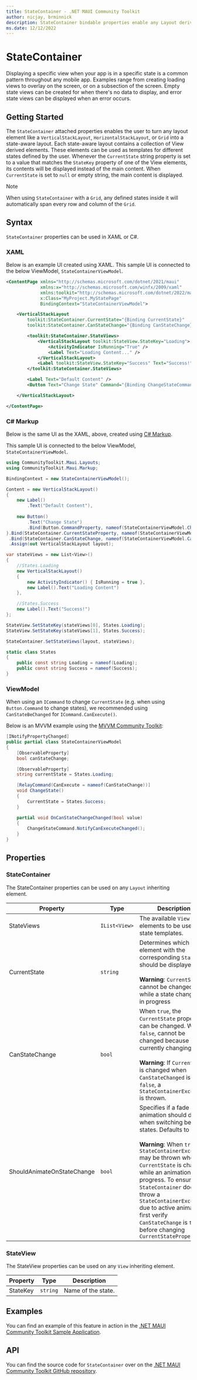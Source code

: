 ```yaml
---
title: StateContainer - .NET MAUI Community Toolkit
author: nicjay, brminnick
description: StateContainer bindable properties enable any Layout derived element to become state-aware
ms.date: 12/12/2022
---
```


# StateContainer

Displaying a specific view when your app is in a specific state is a common pattern throughout any mobile app. Examples range from creating loading views to overlay on the screen, or on a subsection of the screen. Empty state views can be created for when there's no data to display, and error state views can be displayed when an error occurs.

## Getting Started

The `StateContainer` attached properties enables the user to turn any layout element like a `VerticalStackLayout`, `HorizontalStackLayout`, or `Grid` into a state-aware layout. Each state-aware layout contains a collection of View derived elements. These elements can be used as templates for different states defined by the user. Whenever the `CurrentState` string property is set to a value that matches the `StateKey` property of one of the View elements, its contents will be displayed instead of the main content. When `CurrentState` is set to `null` or empty string, the main content is displayed.

> [!NOTE]
> When using `StateContainer` with a `Grid`, any defined states inside it will automatically span every row and column of the `Grid`.

## Syntax

`StateContainer` properties can be used in XAML or C#.

### XAML

Below is an example UI created using XAML. This sample UI is connected to the below ViewModel, `StateContainerViewModel`.

```xml
<ContentPage xmlns="http://schemas.microsoft.com/dotnet/2021/maui"
             xmlns:x="http://schemas.microsoft.com/winfx/2009/xaml"
             xmlns:toolkit="http://schemas.microsoft.com/dotnet/2022/maui/toolkit"
             x:Class="MyProject.MyStatePage"
             BindingContext="StateContainerViewModel">

    <VerticalStackLayout 
        toolkit:StateContainer.CurrentState="{Binding CurrentState}"
        toolkit:StateContainer.CanStateChange="{Binding CanStateChange}">

        <toolkit:StateContainer.StateViews>
            <VerticalStackLayout toolkit:StateView.StateKey="Loading">
                <ActivityIndicator IsRunning="True" />
                <Label Text="Loading Content..." />
            </VerticalStackLayout>
            <Label toolkit:StateView.StateKey="Success" Text="Success!" />
        </toolkit:StateContainer.StateViews>

        <Label Text="Default Content" />
        <Button Text="Change State" Command="{Binding ChangeStateCommand">

    </VerticalStackLayout>

</ContentPage>
```

### C# Markup

Below is the same UI as the XAML, above, created using [C# Markup](https://learn.microsoft.com/dotnet/communitytoolkit/maui/markup/markup).

This sample UI is connected to the below ViewModel, `StateContainerViewModel`.

```csharp
using CommunityToolkit.Maui.Layouts;
using CommunityToolkit.Maui.Markup;

BindingContext = new StateContainerViewModel();

Content = new VerticalStackLayout()
{
    new Label()
        .Text("Default Content"),
    
    new Button()
        .Text("Change State")
        .Bind(Button.CommandProperty, nameof(StateContainerViewModel.ChangeStateCommand))
}.Bind(StateContainer.CurrentStateProperty, nameof(StateContainerViewModel.CurrentState))
 .Bind(StateContainer.CanStateChange, nameof(StateContainerViewModel.CanStateChange))
 .Assign(out VerticalStackLayout layout);

var stateViews = new List<View>()
{
    //States.Loading
    new VerticalStackLayout()
    {
        new ActivityIndicator() { IsRunning = true },
        new Label().Text("Loading Content")
    },

    //States.Success
    new Label().Text("Success!")
};

StateView.SetStateKey(stateViews[0], States.Loading);
StateView.SetStateKey(stateViews[1], States.Success);

StateContainer.SetStateViews(layout, stateViews);

static class States
{
    public const string Loading = nameof(Loading);
    public const string Success = nameof(Success);
}
```

### ViewModel

When using an `ICommand` to change `CurrentState` (e.g. when using `Button.Command` to change states),
we recommended using `CanStateBeChanged` for `ICommand.CanExecute()`. 

Below is an MVVM example using the [MVVM Community Toolkit](https://learn.microsoft.com/windows/communitytoolkit/mvvm/introduction):

```cs
[INotifyPropertyChanged]
public partial class StateContainerViewModel
{
    [ObservableProperty]
    bool canStateChange;

    [ObservableProperty]
    string currentState = States.Loading;

    [RelayCommand(CanExecute = nameof(CanStateChange))]
    void ChangeState()
    {
        CurrentState = States.Success;
    }

    partial void OnCanStateChangeChanged(bool value)
	{
		ChangeStateCommand.NotifyCanExecuteChanged();
	}
}
```

## Properties

### StateContainer

The StateContainer properties can be used on any `Layout` inheriting element.

| Property | Type | Description |
|--------------------------|-------------|--------------------------------------------------------------------------------------|
| StateViews | `IList<View>` | The available `View` elements to be used as state templates. |
| CurrentState | `string` | Determines which `View` element with the corresponding `StateKey` should be displayed. <br/><br/> **Warning**: `CurrentState` cannot be changed while a state change is in progress |
| CanStateChange | `bool` | When `true`, the `CurrentState` property can be changed. When `false`, cannot be changed because it is currently changing. <br/><br/> **Warning**: If `CurrentState` is changed when `CanStateChanged` is `false`, a `StateContainerException` is thrown. |
| ShouldAnimateOnStateChange | `bool` | Specifies if a fade out/in animation should display when switching between states. Defaults to `false`. <br/><br/>**Warning**: When `true`, a `StateContainerException` may be thrown when `CurrentState` is changed while an animation is in progress. To ensure `StateContainer` does not throw a `StateContainerException` due to active animations, first verify `CanStateChange` is `true` before changing `CurrentStateProperty` |

### StateView

The StateView properties can be used on any `View` inheriting element.

| Property | Type | Description |
|--------|--------|------------------|
| StateKey | `string` | Name of the state. |

## Examples

You can find an example of this feature in action in the [.NET MAUI Community Toolkit Sample Application](https://github.com/CommunityToolkit/Maui/blob/main/samples/CommunityToolkit.Maui.Sample/Pages/Layouts/).

## API

You can find the source code for `StateContainer` over on the [.NET MAUI Community Toolkit GitHub repository](https://github.com/CommunityToolkit/Maui/tree/main/src/CommunityToolkit.Maui/Layouts/StateContainer).
